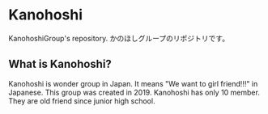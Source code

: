 # Kanohoshi
KanohoshiGroup's repository.
かのほしグループのリポジトリです。

## What is Kanohoshi?
Kanohoshi is wonder group in Japan. It means "We want to girl friend!!!" in Japanese.
This group was created in 2019. Kanohoshi has only 10 member. They are old friend since junior high school.
